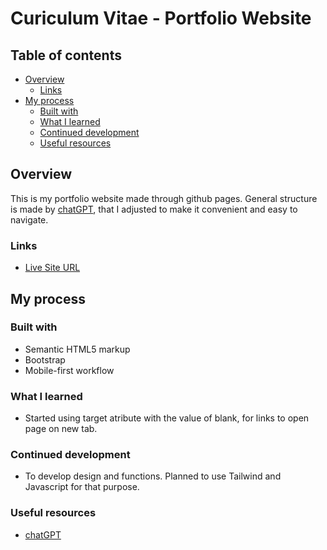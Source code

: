 # Curiculum Vitae - Portfolio Website

## Table of contents

- [Overview](#overview)
  - [Links](#links)
- [My process](#my-process)
  - [Built with](#built-with)
  - [What I learned](#what-i-learned)
  - [Continued development](#continued-development)
  - [Useful resources](#useful-resources)
  
## Overview

This is my portfolio website made through github pages. General structure is made by [chatGPT](https://openai.com/blog/chatgpt/), that I adjusted to make it convenient and easy to navigate.

### Links

- [Live Site URL](https://teobidzishvili.github.io/portfolio/)

## My process

### Built with

- Semantic HTML5 markup
- Bootstrap
- Mobile-first workflow

### What I learned

- Started using target atribute with the value of blank, for links to open page on new tab.


### Continued development

- To develop design and functions. Planned to use Tailwind and Javascript for that purpose.

### Useful resources

- [chatGPT](https://openai.com/blog/chatgpt/)

